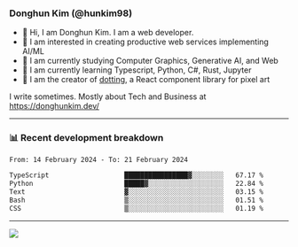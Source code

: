 ### Donghun Kim (@hunkim98)

- 👋 Hi, I am Donghun Kim. I am a web developer. 
- 🤔 I am interested in creating productive web services implementing AI/ML
- 🔭 I am currently studying Computer Graphics, Generative AI, and Web 
- 🌱 I am currently learning Typescript, Python, C#, Rust, Jupyter
- 🎨 I am the creator of [dotting](https://github.com/hunkim98/dotting), a React component library for pixel art

I write sometimes. Mostly about Tech and Business at https://donghunkim.dev/

---
### 📊 Recent development breakdown
<!--START_SECTION:waka-->

```txt
From: 14 February 2024 - To: 21 February 2024

TypeScript                   ████████████████▓░░░░░░░░   67.17 %
Python                       █████▓░░░░░░░░░░░░░░░░░░░   22.84 %
Text                         ▓░░░░░░░░░░░░░░░░░░░░░░░░   03.15 %
Bash                         ▒░░░░░░░░░░░░░░░░░░░░░░░░   01.51 %
CSS                          ▒░░░░░░░░░░░░░░░░░░░░░░░░   01.19 %
```

<!--END_SECTION:waka-->
---

<!-- <div align='center'> -->
  <img align="center" src="https://github-readme-stats.vercel.app/api?username=hunkim98&theme=dark&show_icons=true"/>
<!-- </div> -->
<!--
**hunkim98/hunkim98** is a ✨ _special_ ✨ repository because its `README.md` (this file) appears on your GitHub profile.

Here are some ideas to get you started:

- 🔭 I’m currently working on ...
- 🌱 I’m currently learning ...
- 👯 I’m looking to collaborate on ...
- 🤔 I’m looking for help with ...
- 💬 Ask me about ...
- 📫 How to reach me: ...
- 😄 Pronouns: ...
- ⚡ Fun fact: ...
-->
